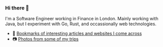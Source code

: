 ### Hi there 👋

I'm a Software Engineer working in Finance in London. Mainly working with Java, but I experiment with Go, Rust, and occassionally web technologies.

- 🧾 [Bookmarks of interesting articles and websites I come across](https://github.com/lewisboon/bookmarks/blob/main/README.md)
- 📷 [Photos from some of my trips](https://www.lewisboon.com)

<!--
**lewisboon/lewisboon** is a ✨ _special_ ✨ repository because its `README.md` (this file) appears on your GitHub profile.

Here are some ideas to get you started:

- 🔭 I’m currently working on ...
- 🌱 I’m currently learning ...
- 👯 I’m looking to collaborate on ...
- 🤔 I’m looking for help with ...
- 💬 Ask me about ...
- 📫 How to reach me: ...
- 😄 Pronouns: ...
- ⚡ Fun fact: ...
-->
